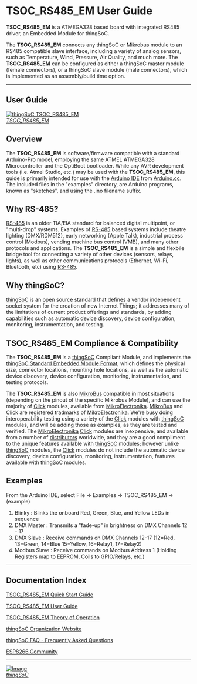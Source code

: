 # TSOC_RS485_EM User Guide

**TSOC_RS485_EM** is a ATMEGA328 based board with integrated RS485 driver, an Embedded Module for thingSoC.


The **TSOC_RS485_EM** connects any thingSoC or Mikrobus module to an RS485 compatible slave interface,
including a variety of analog sensors, such as Temperature, Wind, Pressure, Air Quality, and much more.
The **TSOC_RS485_EM** can be configured as either a thingSoC master module (female connectors), or a thingSoC slave module (male connectors),
which is implemented as an assembly/build time option.

---------------------------------------

## User Guide <a name="userguide_index"/>


[![thingSoC TSOC_RS485_EM](http://thingSoC.github.io/img/projects/TSOC_RS485_EM/TSOC_RS485_EM_top.png)  
*TSOC_RS485_EM*](https://github.com/thingSoC/TSOC_RS485_EM/)

## Overview

The **TSOC_RS485_EM** is software/firmware compatible with a standard Arduino-Pro model,
employing the same ATMEL ATMEGA328 Microcontroller and the OptiBoot bootloader.
While any AVR development tools (i.e. Atmel Studio, etc.) may be used with the **TSOC_RS485_EM**,
this guide is primarily intended for use with the [Arduino IDE](https://www.arduino.cc/en/Main/Software) from [Arduino.cc](https://www.arduino.cc/).
The included files in the "examples" directory, are Arduino programs, known as "sketches", and using the .ino filename suffix.

## Why RS-485?

[RS-485](https://en.wikipedia.org/wiki/RS-485) is an older TIA/EIA standard for balanced digital multipoint, or "multi-drop" systems.
Examples of [RS-485](https://en.wikipedia.org/wiki/RS-485) based systems include theatre lighting (DMX/RDM512), 
early networking (Apple Talk), industrial process control (Modbus), vending machine bus control (VMB), and many other protocols and applications. 
The **TSOC_RS485_EM** is a simple and flexbile bridge tool for connecting a variety of other devices (sensors, relays, lights),
as well as other communications protocols (Ethernet, Wi-Fi, Bluetooth, etc) using [RS-485](https://en.wikipedia.org/wiki/RS-485).

## Why thingSoC?

[thingSoC](http://thingSoC.github.io) is an open source standard that defines a vendor independent socket system 
for the creation of new Internet Things; it addresses many of the limitations of current product offerings and standards, 
by adding capabilities such as automatic device discovery, device configuration, monitoring, instrumentation, and testing.

## TSOC_RS485_EM Compliance & Compatibility

The **TSOC_RS485_EM** is a [thingSoC](http://thingSoC.github.io) Compliant Module, and implements the [thingSoC Standard Embedded Module Format](http://thingSoC.github.io),
which defines the physical size, connector locations, mounting hole locations, as well as the automatic device discovery, device configuration, monitoring, instrumentation, 
and testing protocols. 

The **TSOC_RS485_EM** is also [MikroBus](http://www.mikroe.com/mikrobus/) compatible in most situations (depending on the pinout of the specific Mikrobus Module), 
and can use the majority of [Click](http://www.mikroe.com/click/) modules, available from [MikroElectronika](http://www.mikroe.com/). 
[MikroBus](http://www.mikroe.com/mikrobus/) and [Click](http://www.mikroe.com/click/) are registered tradmarks of [MikroElectronika](http://www.mikroe.com/).
We're busy doing interoperability testing using a variety of the [Click](http://www.mikroe.com/click/) modules with [thingSoC](http://thingSoC.github.io) modules,
and will be adding those as examples, as they are tested and verified. The [MikroElectronika](http://www.mikroe.com/) [Click](http://www.mikroe.com/click/) modules are inexpensive, 
and available from a number of [distributors](http://www.mikroe.com/distributors/) worldwide, and they are a good compliment to the unique features available
with [thingSoC](http://thingSoC.github.io) modules; however unlike [thingSoC](http://thingSoC.github.io) modules, the [Click](http://www.mikroe.com/click/) modules
do not include the automatic device discovery, device configuration, monitoring, instrumentation, features available with [thingSoC](http://thingSoC.github.io) modules.

## Examples

From the Arduino IDE, select File -> Examples -> TSOC_RS485_EM -> (example)

1) Blinky       :  Blinks the onboard Red, Green, Blue, and Yellow LEDs in sequence 
2) DMX Master   :  Transmits a "fade-up" in brightness on DMX Channels 12 - 17
3) DMX Slave    :  Receive commands on DMX Channels 12-17 (12=Red, 13=Green, 14=Blue 15=Yellow, 16=Relay1, 17=Relay2)
4) Modbus Slave :  Receive commands on Modbus Address 1 (Holding Registers map to EEPROM, Coils to GPIO/Relays, etc.)

---------------------------------------

## Documentation Index <a name="documentation_index"/>

[TSOC_RS485_EM Quick Start Guide](https://github.com/thingSoC/TSOC_RS485_EM/blob/master/TSOC_RS485_EM/docs/QuickStart.md)

[TSOC_RS485_EM User Guide](https://github.com/thingSoC/TSOC_RS485_EM/blob/master/TSOC_RS485_EM/docs/UserGuide.md)

[TSOC_RS485_EM Theory of Operation](https://github.com/thingSoC/TSOC_RS485_EM/blob/master/TSOC_RS485_EM/docs/TheoryOfOperation.md)

[thingSoC Organization Website](http://thingSoC.github.io)

[thingSoC FAQ - Frequently Asked Questions](http://thingsoc.github.io/support/faq.html)

[ESP8266 Community](https://github.com/esp8266/Arduino)

---------------------------------------

[![Image](http://thingsoc.github.io/img/projects/thingSoC/thingSoC_thumb.png?raw=true)  
*thingSoC*](http://thingsoc.github.io) 
 

